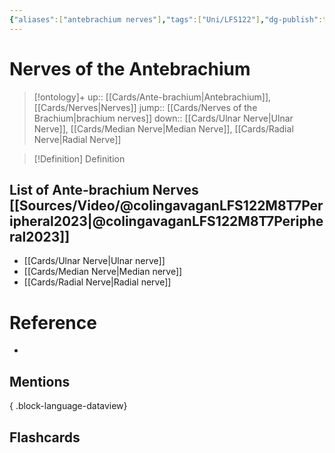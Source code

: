 ```yaml
---
{"aliases":["antebrachium nerves"],"tags":["Uni/LFS122"],"dg-publish":true,"permalink":"/cards/nerves-of-the-antebrachium/","dgPassFrontmatter":true}
---
```


# Nerves of the Antebrachium

> [!ontology]+
> up:: [[Cards/Ante-brachium\|Antebrachium]], [[Cards/Nerves\|Nerves]]
> jump:: [[Cards/Nerves of the Brachium\|brachium nerves]]
> down:: [[Cards/Ulnar Nerve\|Ulnar Nerve]], [[Cards/Median Nerve\|Median Nerve]], [[Cards/Radial Nerve\|Radial Nerve]]

> [!Definition] Definition
> 

## List of Ante-brachium Nerves [[Sources/Video/@colingavaganLFS122M8T7Peripheral2023\|@colingavaganLFS122M8T7Peripheral2023]]
- [[Cards/Ulnar Nerve\|Ulnar nerve]] 
- [[Cards/Median Nerve\|Median nerve]]
- [[Cards/Radial Nerve\|Radial nerve]]
# Reference
- 

## Mentions

{ .block-language-dataview}

## Flashcards
